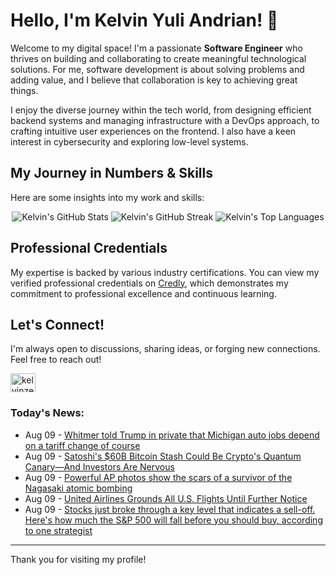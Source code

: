 # Hello, I'm Kelvin Yuli Andrian! 👋

Welcome to my digital space! I'm a passionate **Software Engineer** who thrives on building and collaborating to create meaningful technological solutions. For me, software development is about solving problems and adding value, and I believe that collaboration is key to achieving great things.

I enjoy the diverse journey within the tech world, from designing efficient backend systems and managing infrastructure with a DevOps approach, to crafting intuitive user experiences on the frontend. I also have a keen interest in cybersecurity and exploring low-level systems.

## My Journey in Numbers & Skills

Here are some insights into my work and skills:

<p align="center">
  <img src="https://github-readme-stats.vercel.app/api?username=kelvinzer0&show_icons=true&theme=radical" alt="Kelvin's GitHub Stats" />
  <img src="https://github-readme-streak-stats.herokuapp.com/?user=kelvinzer0&theme=radical" alt="Kelvin's GitHub Streak" />
  <img src="https://github-readme-stats.vercel.app/api/top-langs/?username=kelvinzer0&layout=compact&theme=radical" alt="Kelvin's Top Languages" />
</p>

## Professional Credentials

My expertise is backed by various industry certifications. You can view my verified professional credentials on [Credly](https://www.credly.com/users/kelvin-yuli-andrian/badges), which demonstrates my commitment to professional excellence and continuous learning.

## Let's Connect!

I'm always open to discussions, sharing ideas, or forging new connections. Feel free to reach out!

<p align="left">
    <a href="https://linkedin.com/in/kelvinzero" target="blank"><img align="center" src="https://cdn.jsdelivr.net/npm/simple-icons@3.0.1/icons/linkedin.svg" alt="kelvinzero" height="30" width="40" /></a>
</p>

### Today's News:

<!-- feed start -->
- Aug 09 - [Whitmer told Trump in private that Michigan auto jobs depend on a tariff change of course](https://finance.yahoo.com/news/whitmer-told-trump-private-michigan-130110135.html)
- Aug 09 - [Satoshi's $60B Bitcoin Stash Could Be Crypto's Quantum Canary—And Investors Are Nervous](https://finance.yahoo.com/news/satoshis-60b-bitcoin-stash-could-123119705.html)
- Aug 09 - [Powerful AP photos show the scars of a survivor of the Nagasaki atomic bombing](https://www.yahoo.com/news/articles/powerful-ap-photos-show-scars-033407557.html)
- Aug 09 - [United Airlines Grounds All U.S. Flights Until Further Notice](https://www.yahoo.com/news/articles/united-airlines-grounds-u-flights-011553244.html)
- Aug 09 - [Stocks just broke through a key level that indicates a sell-off. Here's how much the S&P 500 will fall before you should buy, according to one strategist](https://finance.yahoo.com/news/stocks-just-broke-key-level-003805532.html)
<!-- feed end -->

---

Thank you for visiting my profile!